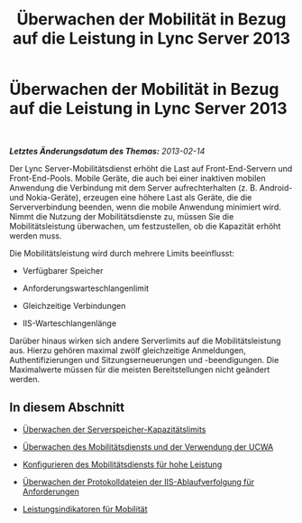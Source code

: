 ﻿---
title: Überwachen der Mobilität in Bezug auf die Leistung in Lync Server 2013
TOCTitle: Überwachen der Mobilität in Bezug auf die Leistung in Lync Server 2013
ms:assetid: 9c831c63-9a7d-48ec-9118-f8a7e80ddd04
ms:mtpsurl: https://technet.microsoft.com/de-de/library/Hh690033(v=OCS.15)
ms:contentKeyID: 49294890
ms.date: 05/19/2016
mtps_version: v=OCS.15
ms.translationtype: HT
---

# Überwachen der Mobilität in Bezug auf die Leistung in Lync Server 2013

 

_**Letztes Änderungsdatum des Themas:** 2013-02-14_

Der Lync Server-Mobilitätsdienst erhöht die Last auf Front-End-Servern und Front-End-Pools. Mobile Geräte, die auch bei einer inaktiven mobilen Anwendung die Verbindung mit dem Server aufrechterhalten (z. B. Android- und Nokia-Geräte), erzeugen eine höhere Last als Geräte, die die Serververbindung beenden, wenn die mobile Anwendung minimiert wird. Nimmt die Nutzung der Mobilitätsdienste zu, müssen Sie die Mobilitätsleistung überwachen, um festzustellen, ob die Kapazität erhöht werden muss.

Die Mobilitätsleistung wird durch mehrere Limits beeinflusst:

  - Verfügbarer Speicher

  - Anforderungswarteschlangenlimit

  - Gleichzeitige Verbindungen

  - IIS-Warteschlangenlänge

Darüber hinaus wirken sich andere Serverlimits auf die Mobilitätsleistung aus. Hierzu gehören maximal zwölf gleichzeitige Anmeldungen, Authentifizierungen und Sitzungserneuerungen und -beendigungen. Die Maximalwerte müssen für die meisten Bereitstellungen nicht geändert werden.

## In diesem Abschnitt

  - [Überwachen der Serverspeicher-Kapazitätslimits](lync-server-2013-monitoring-for-server-memory-capacity-limits.md)

  - [Überwachen des Mobilitätsdiensts und der Verwendung der UCWA](lync-server-2013-monitoring-mobility-service-and-ucwa-usage.md)

  - [Konfigurieren des Mobilitätsdiensts für hohe Leistung](lync-server-2013-configuring-mobility-service-for-high-performance.md)

  - [Überwachen der Protokolldateien der IIS-Ablaufverfolgung für Anforderungen](lync-server-2013-monitoring-iis-request-tracing-log-files.md)

  - [Leistungsindikatoren für Mobilität](lync-server-2013-mobility-performance-counters.md)

